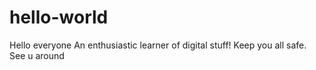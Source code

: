 # hello-world
Hello everyone
An enthusiastic learner of digital stuff! Keep you all safe.
See u around
